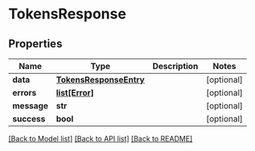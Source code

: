 # TokensResponse

## Properties

| Name        | Type                                              | Description | Notes      |
| ----------- | ------------------------------------------------- | ----------- | ---------- |
| **data**    | [**TokensResponseEntry**](TokensResponseEntry.md) |             | [optional] |
| **errors**  | [**list[Error]**](Error.md)                       |             | [optional] |
| **message** | **str**                                           |             | [optional] |
| **success** | **bool**                                          |             | [optional] |

[[Back to Model list]](../README.md#documentation-for-models) [[Back to API list]](../README.md#documentation-for-api-endpoints) [[Back to README]](../README.md)
